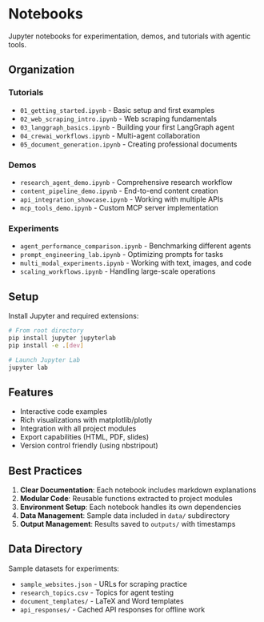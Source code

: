 # Notebooks

Jupyter notebooks for experimentation, demos, and tutorials with agentic tools.

## Organization

### Tutorials  
- `01_getting_started.ipynb` - Basic setup and first examples
- `02_web_scraping_intro.ipynb` - Web scraping fundamentals  
- `03_langgraph_basics.ipynb` - Building your first LangGraph agent
- `04_crewai_workflows.ipynb` - Multi-agent collaboration
- `05_document_generation.ipynb` - Creating professional documents

### Demos
- `research_agent_demo.ipynb` - Comprehensive research workflow
- `content_pipeline_demo.ipynb` - End-to-end content creation
- `api_integration_showcase.ipynb` - Working with multiple APIs
- `mcp_tools_demo.ipynb` - Custom MCP server implementation

### Experiments
- `agent_performance_comparison.ipynb` - Benchmarking different agents
- `prompt_engineering_lab.ipynb` - Optimizing prompts for tasks
- `multi_modal_experiments.ipynb` - Working with text, images, and code
- `scaling_workflows.ipynb` - Handling large-scale operations

## Setup

Install Jupyter and required extensions:

```bash
# From root directory
pip install jupyter jupyterlab
pip install -e .[dev]

# Launch Jupyter Lab
jupyter lab
```

## Features

- Interactive code examples
- Rich visualizations with matplotlib/plotly
- Integration with all project modules
- Export capabilities (HTML, PDF, slides)
- Version control friendly (using nbstripout)

## Best Practices

1. **Clear Documentation**: Each notebook includes markdown explanations
2. **Modular Code**: Reusable functions extracted to project modules  
3. **Environment Setup**: Each notebook handles its own dependencies
4. **Data Management**: Sample data included in `data/` subdirectory
5. **Output Management**: Results saved to `outputs/` with timestamps

## Data Directory

Sample datasets for experiments:
- `sample_websites.json` - URLs for scraping practice
- `research_topics.csv` - Topics for agent testing  
- `document_templates/` - LaTeX and Word templates
- `api_responses/` - Cached API responses for offline work